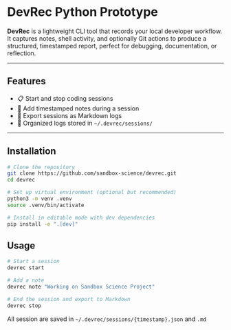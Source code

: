 # DevRec Python Prototype

**DevRec** is a lightweight CLI tool that records your local developer workflow. It captures notes, shell activity, and optionally Git actions to produce a structured, timestamped report, perfect for debugging, documentation, or reflection.

---

## Features

- 📋 Start and stop coding sessions
- 📝 Add timestamped notes during a session
- 📂 Export sessions as Markdown logs
- 📁 Organized logs stored in `~/.devrec/sessions/`

---

## Installation

```bash
# Clone the repository
git clone https://github.com/sandbox-science/devrec.git
cd devrec

# Set up virtual environment (optional but recommended)
python3 -m venv .venv
source .venv/bin/activate

# Install in editable mode with dev dependencies
pip install -e ".[dev]"
```

## Usage

```bash
# Start a session
devrec start

# Add a note
devrec note "Working on Sandbox Science Project"

# End the session and export to Markdown
devrec stop
```

All session are saved in `~/.devrec/sessions/{timestamp}.json` and `.md`

